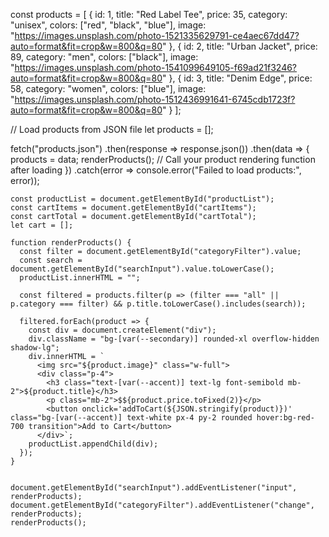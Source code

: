  const products = [
      { id: 1, title: "Red Label Tee", price: 35, category: "unisex", colors: ["red", "black", "blue"], image: "https://images.unsplash.com/photo-1521335629791-ce4aec67dd47?auto=format&fit=crop&w=800&q=80" },
      { id: 2, title: "Urban Jacket", price: 89, category: "men", colors: ["black"], image: "https://images.unsplash.com/photo-1541099649105-f69ad21f3246?auto=format&fit=crop&w=800&q=80" },
      { id: 3, title: "Denim Edge", price: 58, category: "women", colors: ["blue"], image: "https://images.unsplash.com/photo-1512436991641-6745cdb1723f?auto=format&fit=crop&w=800&q=80" }
    ];

    
// Load products from JSON file
   let products = [];

fetch("products.json")
  .then(response => response.json())
  .then(data => {
    products = data;
    renderProducts(); // Call your product rendering function after loading
  })
  .catch(error => console.error("Failed to load products:", error));


    const productList = document.getElementById("productList");
    const cartItems = document.getElementById("cartItems");
    const cartTotal = document.getElementById("cartTotal");
    let cart = [];

    function renderProducts() {
      const filter = document.getElementById("categoryFilter").value;
      const search = document.getElementById("searchInput").value.toLowerCase();
      productList.innerHTML = "";

      const filtered = products.filter(p => (filter === "all" || p.category === filter) && p.title.toLowerCase().includes(search));

      filtered.forEach(product => {
        const div = document.createElement("div");
        div.className = "bg-[var(--secondary)] rounded-xl overflow-hidden shadow-lg";
        div.innerHTML = `
          <img src="${product.image}" class="w-full">
          <div class="p-4">
            <h3 class="text-[var(--accent)] text-lg font-semibold mb-2">${product.title}</h3>
            <p class="mb-2">$${product.price.toFixed(2)}</p>
            <button onclick='addToCart(${JSON.stringify(product)})' class="bg-[var(--accent)] text-white px-4 py-2 rounded hover:bg-red-700 transition">Add to Cart</button>
          </div>`;
        productList.appendChild(div);
      });
    }


    document.getElementById("searchInput").addEventListener("input", renderProducts);
    document.getElementById("categoryFilter").addEventListener("change", renderProducts);
    renderProducts();

    